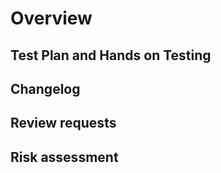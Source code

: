 <!--
Thanks for taking the time to open a Pull Request (PR)! Please make sure you've read the "Opening Pull Requests" section of our Contributing Guide:

https://github.com/Opentrons/opentrons/blob/edge/CONTRIBUTING.md#opening-pull-requests

GitHub provides robust markdown to format your PR. Links, diagrams, pictures, and videos along with text formatting make it possible to create a rich and informative PR. For more information on GitHub markdown, see:

https://docs.github.com/en/get-started/writing-on-github/getting-started-with-writing-and-formatting-on-github/basic-writing-and-formatting-syntax

To ensure your code is reviewed quickly and thoroughly, please fill out the sections below to the best of your ability!
-->

# Overview

<!--
Describe your PR at a high level. State acceptance criteria and how this PR fits into other work. Link issues, PRs, and other relevant resources.
-->

## Test Plan and Hands on Testing

<!--
Describe your testing of the PR. Emphasize testing not reflected in the code. Attach protocols, logs, screenshots and any other assets that support your testing.
-->

## Changelog

<!--
List changes introduced by this PR considering future developers and the end user. Give careful thought and clear documentation to breaking changes.
-->

## Review requests

<!--
- What do you need from reviewers to feel confident this PR is ready to merge?
- Ask questions.
-->

## Risk assessment

<!--
- Indicate the level of attention this PR needs.
- Provide context to guide reviewers.
- Discuss trade-offs, coupling, and side effects.
- Look for the possibility, even if you think it's small, that your change may affect some other part of the system.
  - For instance, changing return tip behavior may also change the behavior of labware calibration.
- How do your unit tests and on hands on testing mitigate this PR's risks and the risk of future regressions?
- Especially in high risk PRs, explain how you know your testing is enough.
-->